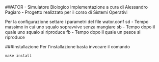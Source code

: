 #WATOR - Simulatore Biologico
Implementazione a cura di Alessandro Pagiaro - Progetto realizzato per il corso di Sistemi Operativi

Per la configurazione settare i parametri del file wator.conf
sd - Tempo massimo in cui uno squalo sopravvive senza mangiare
sb - Tempo dopo il quale uno squalo si riproduce
fb - Tempo dopo il quale un pesce si riproduce

###Installazione
Per l'installazione basta invocare il comando 
```
make install 
```
